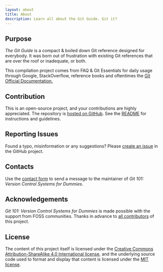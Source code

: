 ```yaml
---
layout: about
title: About
description: Learn all about the Git Guide. Git it?
---
```


[comment]: <> (This is a single line comment, it will not be included)
[comment]: <> (in  the output file unless you use it in)
[comment]: <> (a reference style link.)
[//]: <> (This is also a comment.)
[//]: # (This may be the most platform independent comment)
<!-- This is the best comment for multiple lines in Markdown & HTML -->

## Purpose

*The Git Guide* is a compact & boiled down Git reference designed for everybody. It was born out of frustration with existing Git references that are over the roof or inadequate, or both.

This compilation project comes from FAQ & Git Essentials for daily usage through Google, StackOverflow, reference books and oftentimes the [Git Official Documentation.](https://git-scm.com/doc)

## Contribution

This is an open-source project, and your contributions are highly appreciated. The repository is [hosted on GitHub](https://github.com/pizofreude/version-control-systems). See the [README](https://github.com/pizofreude/version-control-systems/blob/main/README.md) for instructions and guidelines.

## Reporting Issues

Found a typo, misinformation or any suggestions? Please [create an issue](https://github.com/pizofreude/version-control-systems/issues) in the GitHub project.

## Contacts

Use the [contact form](/contacts) to send a message to the maintainer of *Git 101: Version Control Systems for Dummies*.

## Acknowledgements

*Git 101: Version Control Systems for Dummies* is made possible with the support from FOSS communities. Thanks in advance to [all contributors](https://github.com/pizofreude/version-control-systems/graphs/contributors) of this project.

## License

The content of this project itself is licensed under the [Creative Commons Attribution-ShareAlike 4.0 International license](https://creativecommons.org/licenses/by-sa/4.0/), and the underlying source code used to format and display that content is licensed under the [MIT license](https://github.com/pizofreude/version-control-systems/blob/main/LICENSE).

[//]: # (This maybe future possibilities.)
[//]: # (## Affiliate Links)
<!-- 
Some links to products on this website use Placeholders) affiliate links. If you purchase an item through one of these links, [Placeholders] receive a small percentage of the purchase price ([Placeholders]).

Here's the fine print: 

> *Git 101: Version Control Systems for Dummies* is a participant in the [Placeholders], an affiliate advertising program designed to provide a means for sites to earn advertising fees by advertising and linking to [Placeholders].
-->